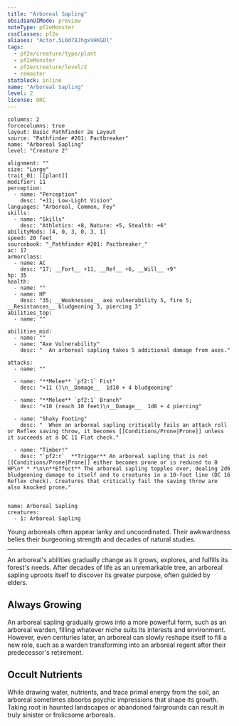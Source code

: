 ```yaml
---
title: "Arboreal Sapling"
obsidianUIMode: preview
noteType: pf2eMonster
cssClasses: pf2e
aliases: "Actor.5L0d78JhgxVHKGDl" 
tags:
  - pf2e/creature/type/plant
  - pf2eMonster
  - pf2e/creature/level/2
  - remaster
statblock: inline
name: "Arboreal Sapling"
level: 2
license: ORC
---
```


```statblock
columns: 2
forcecolumns: true
layout: Basic Pathfinder 2e Layout
source: "Pathfinder #201: Pactbreaker"
name: "Arboreal Sapling"
level: "Creature 2"

alignment: ""
size: "Large"
trait_01: [[plant]]
modifier: 11
perception:
  - name: "Perception"
    desc: "+11; Low-Light Vision"
languages: "Arboreal, Common, Fey"
skills:
  - name: "Skills"
    desc: "Athletics: +8, Nature: +5, Stealth: +6"
abilityMods: [4, 0, 3, 0, 3, 1]
speed: 20 feet
sourcebook: "_Pathfinder #201: Pactbreaker_"
ac: 17
armorclass:
  - name: AC
    desc: "17; __Fort__ +11, __Ref__ +6, __Will__ +9"
hp: 35
health:
  - name: ""
  - name: HP
    desc: "35; __Weaknesses__ axe vulnerability 5, fire 5; __Resistances__ bludgeoning 3, piercing 3"
abilities_top:
  - name: ""

abilities_mid:
  - name: ""
  - name: "Axe Vulnerability"
    desc: "  An arboreal sapling takes 5 additional damage from axes."

attacks:
  - name: ""

  - name: "**Melee** `pf2:1` Fist"
    desc: "+11 ()\n__Damage__  1d10 + 4 bludgeoning"

  - name: "**Melee** `pf2:1` Branch"
    desc: "+10 (reach 10 feet)\n__Damage__  1d8 + 4 piercing"

  - name: "Shaky Footing"
    desc: "  When an arboreal sapling critically fails an attack roll or Reflex saving throw, it becomes [[Conditions/Prone|Prone]] unless it succeeds at a DC 11 Flat check."

  - name: "Timber!"
    desc: "`pf2:r`  **Trigger** An arboreal sapling that is not [[Conditions/Prone|Prone]] either becomes prone or is reduced to 0 HP\n* * *\n\n**Effect** The arboreal sapling topples over, dealing 2d6 bludgeoning damage to itself and to creatures in a 10-foot line (DC 16 Reflex check). Creatures that critically fail the saving throw are also knocked prone."
 
```

```encounter-table
name: Arboreal Sapling
creatures:
  - 1: Arboreal Sapling
```



Young arboreals often appear lanky and uncoordinated. Their awkwardness belies their burgeoning strength and decades of natural studies.

* * *

An arboreal's abilities gradually change as it grows, explores, and fulfills its forest's needs. After decades of life as an unremarkable tree, an arboreal sapling uproots itself to discover its greater purpose, often guided by elders.

## Always Growing

An arboreal sapling gradually grows into a more powerful form, such as an arboreal warden, filling whatever niche suits its interests and environment. However, even centuries later, an arboreal can slowly reshape itself to fill a new role, such as a warden transforming into an arboreal regent after their predecessor's retirement.

## Occult Nutrients

While drawing water, nutrients, and trace primal energy from the soil, an arboreal sometimes absorbs psychic impressions that shape its growth. Taking root in haunted landscapes or abandoned fairgrounds can result in truly sinister or frolicsome arboreals.
